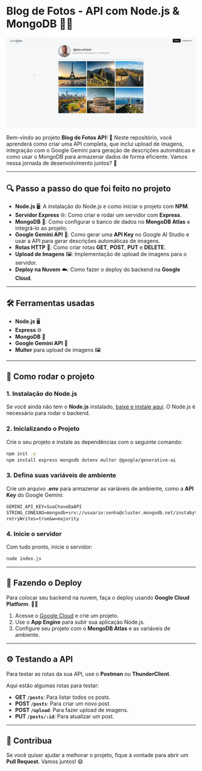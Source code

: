 # Blog de Fotos - API com Node.js & MongoDB 📸✨

<img src="/imagem/Projeto.png">

Bem-vindo ao projeto **Blog de Fotos API**! 📸 Neste repositório, você aprenderá como criar uma API completa, que inclui upload de imagens, integração com o Google Gemini para geração de descrições automáticas e como usar o MongoDB para armazenar dados de forma eficiente. Vamos nessa jornada de desenvolvimento juntos? 🚀

---

## 🔍 Passo a passo do que foi feito no projeto

- **Node.js** 🖥️: A instalação do Node.js e como iniciar o projeto com **NPM**.
- **Servidor Express** 🌐: Como criar e rodar um servidor com **Express**.
- **MongoDB** 💾: Como configurar o banco de dados no **MongoDB Atlas** e integrá-lo ao projeto.
- **Google Gemini API** 🔑: Como gerar uma **API Key** no Google AI Studio e usar a API para gerar descrições automáticas de imagens.
- **Rotas HTTP** 🔄: Como criar rotas **GET**, **POST**, **PUT** e **DELETE**.
- **Upload de Imagens** 🖼️: Implementação de upload de imagens para o servidor.
- **Deploy na Nuvem** ☁️: Como fazer o deploy do backend na **Google Cloud**.

---

## 🛠️ Ferramentas usadas

- **Node.js** 🖥️
- **Express** 🌐
- **MongoDB** 💾
- **Google Gemini API** 🔑
- **Multer** para upload de imagens 🖼️

---

## 🚀 Como rodar o projeto

### 1. Instalação do Node.js

Se você ainda não tem o **Node.js** instalado, [baixe e instale aqui](https://nodejs.org/). O Node.js é necessário para rodar o backend.

### 2. Inicializando o Projeto

Crie o seu projeto e instale as dependências com o seguinte comando:

```bash
npm init -y
npm install express mongodb dotenv multer @google/generative-ai
```

### 3. Defina suas variáveis de ambiente

Crie um arquivo **.env** para armazenar as variáveis de ambiente, como a **API Key** do Google Gemini:

```env
GEMINI_API_KEY=SuaChaveDaAPI
STRING_CONEXAO=mongodb+srv://usuario:senha@cluster.mongodb.net/instabytes?retryWrites=true&w=majority
```

### 4. Inicie o servidor

Com tudo pronto, inicie o servidor:

```bash
node index.js
```

---

## 🚀 Fazendo o Deploy

Para colocar seu backend na nuvem, faça o deploy usando **Google Cloud Platform**. 🚀✨

1. Acesse o [Google Cloud](https://cloud.google.com/) e crie um projeto.
2. Use o **App Engine** para subir sua aplicação Node.js.
3. Configure seu projeto com o **MongoDB Atlas** e as variáveis de ambiente.

---

## ⚙️ Testando a API

Para testar as rotas da sua API, use o **Postman** ou **ThunderClient**. 

Aqui estão algumas rotas para testar:

- **GET `/posts`**: Para listar todos os posts.
- **POST `/posts`**: Para criar um novo post.
- **POST `/upload`**: Para fazer upload de imagens.
- **PUT `/posts/:id`**: Para atualizar um post.

---

## 🤝 Contribua

Se você quiser ajudar a melhorar o projeto, fique à vontade para abrir um **Pull Request**. Vamos juntos! 😄
